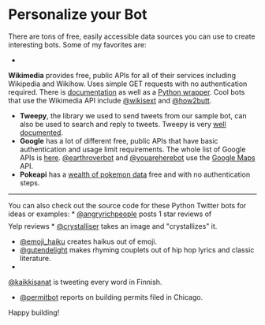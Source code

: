 # Personalize your Bot

There are tons of free, easily accessible data sources you can use to create interesting bots. Some of my favorites are:

* 
**Wikimedia** provides free, public APIs for all of their services including Wikipedia and Wikihow. Uses simple GET requests with no authentication required. There is [documentation](https://www.mediawiki.org/wiki/API:Main_page) as well as a [Python wrapper](https://pypi.python.org/pypi/wikipedia/). Cool bots that use the Wikimedia API include [@wikisext](https://twitter.com/wikisext) and [@how2butt](https://twitter.com/how2butt).
* **Tweepy**, the library we used to send tweets from our sample bot, can also be used to search and reply to tweets. Tweepy is very [well documented](http://tweepy.readthedocs.org/en/v3.2.0/).
* **Google** has a lot of different free, public APIs that have basic authentication and usage limit requirements. The whole list of Google APIs is [here](https://developers.google.com/apis-explorer/#p/). [@earthroverbot](https://twitter.com/EarthRoverBot) and [@youareherebot](https://twitter.com/youareherebot/with_replies) use the [Google Maps](https://developers.google.com/maps/?hl=en) API.
* **Pokeapi** has a [wealth of pokemon data](http://pokeapi.co/) free and with no authentication steps.
****
You can also check out the source code for these Python Twitter bots for ideas or examples:
* 
[@angryrichpeople](https://github.com/tpinecone/angry_rich_people) posts 1 star reviews of $$$$ Yelp reviews
* 
[@crystalliser](https://github.com/Autophagy/crystalliser-bot) takes an image and "crystallizes" it.
* [@emoji_haiku](https://github.com/williln/emojihaiku) creates haikus out of emoji.
* [@gutendelight](https://github.com/hugovk/gutendelight) makes rhyming couplets out of hip hop lyrics and classic literature.
* 
[@kaikkisanat](https://github.com/hugovk/everyfinnishword) is tweeting every word in Finnish.
* [@permitbot](https://github.com/chagan/permitbot) reports on building permits filed in Chicago.


Happy building!

